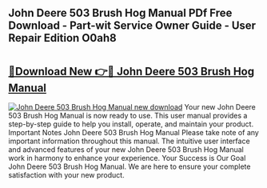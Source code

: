 ## John Deere 503 Brush Hog Manual PDf Free Download - Part-wit Service Owner Guide - User Repair Edition O0ah8

# <h2><a href="http://bc92715.oget.top/?id=John+Deere+503+Brush+Hog+Manual">🔗Download New 👉🔴 John Deere 503 Brush Hog Manual</a></h2>

[![John Deere 503 Brush Hog Manual new download](https://i.imgur.com/5g1atiW.png)](http://bc92715.oget.top/?id=John+Deere+503+Brush+Hog+Manual)
Your new John Deere 503 Brush Hog Manual is now ready to use. This user manual provides a step-by-step guide to help you install, operate, and maintain your product. Important Notes John Deere 503 Brush Hog Manual Please take note of any important information throughout this manual. The intuitive user interface and advanced features of your new John Deere 503 Brush Hog Manual work in harmony to enhance your experience. Your Success is Our Goal John Deere 503 Brush Hog Manual. We are here to ensure your complete satisfaction with your new product.
